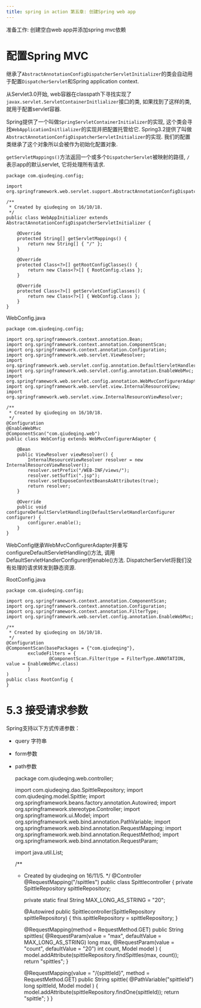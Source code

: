 ```yaml
---
title: spring in action 第五章: 创建Spring web app
---
```


准备工作: 创建空白web app并添加spring mvc依赖

# 配置Spring MVC


继承了`AbstractAnnotationConfigDispatcherServletInitializer`的类会自动用于配置`DispatcherServlet`和Spring application context.

从Servlet3.0开始, web容器在classpath下寻找实现了`javax.servlet.ServletContainerInitlializer`接口的类, 如果找到了这样的类, 就用于配置servlet容器.

Spring提供了一个叫做`SpringServletContainerInitializer`的实现, 这个类会寻找`WebApplicationInitlializer`的实现并把配置托管给它. Spring3.2提供了叫做`AbstractAnnotationConfigDispatcherServletInitializer`的实现.
我们的配置类继承了这个对象所以会被作为初始化配置对象.

`getServletMappings()`方法返回一个或多个`DispatcherServlet`被映射的路径, `/`表示app的默认servlet, 它将处理所有请求.

    package com.qiudeqing.config;

    import org.springframework.web.servlet.support.AbstractAnnotationConfigDispatcherServletInitializer;

    /**
     * Created by qiudeqing on 16/10/18.
     */
    public class WebAppInitializer extends AbstractAnnotationConfigDispatcherServletInitializer {

        @Override
        protected String[] getServletMappings() {
            return new String[] { "/" };
        }

        @Override
        protected Class<?>[] getRootConfigClasses() {
            return new Class<?>[] { RootConfig.class };
        }

        @Override
        protected Class<?>[] getServletConfigClasses() {
            return new Class<?>[] { WebConfig.class };
        }
    }


WebConfig.java

    package com.qiudeqing.config;

    import org.springframework.context.annotation.Bean;
    import org.springframework.context.annotation.ComponentScan;
    import org.springframework.context.annotation.Configuration;
    import org.springframework.web.servlet.ViewResolver;
    import org.springframework.web.servlet.config.annotation.DefaultServletHandlerConfigurer;
    import org.springframework.web.servlet.config.annotation.EnableWebMvc;
    import org.springframework.web.servlet.config.annotation.WebMvcConfigurerAdapter;
    import org.springframework.web.servlet.view.InternalResourceView;
    import org.springframework.web.servlet.view.InternalResourceViewResolver;

    /**
     * Created by qiudeqing on 16/10/18.
     */
    @Configuration
    @EnableWebMvc
    @ComponentScan("com.qiudeqing.web")
    public class WebConfig extends WebMvcConfigurerAdapter {

        @Bean
        public ViewResolver viewResolver() {
            InternalResourceViewResolver resolver = new InternalResourceViewResolver();
            resolver.setPrefix("/WEB-INF/views/");
            resolver.setSuffix(".jsp");
            resolver.setExposeContextBeansAsAttributes(true);
            return resolver;
        }

        @Override
        public void configureDefaultServletHandling(DefaultServletHandlerConfigurer configurer) {
            configurer.enable();
        }
    }


WebConfig继承WebMvcConfigurerAdapter并重写configureDefaultServletHandling()方法, 调用DefaultServletHandlerConfigurer的enable()方法. DispatcherServlet将我们没有处理的请求转发到静态资源.

RootConfig.java

    package com.qiudeqing.config;

    import org.springframework.context.annotation.ComponentScan;
    import org.springframework.context.annotation.Configuration;
    import org.springframework.context.annotation.FilterType;
    import org.springframework.web.servlet.config.annotation.EnableWebMvc;

    /**
     * Created by qiudeqing on 16/10/18.
     */
    @Configuration
    @ComponentScan(basePackages = {"com.qiudeqing"},
            excludeFilters = {
                    @ComponentScan.Filter(type = FilterType.ANNOTATION, value = EnableWebMvc.class)
            }
    )
    public class RootConfig {
    }


# 5.3 接受请求参数

Spring支持以下方式传递参数：

- query 字符串
- form参数
- path参数


    package com.qiudeqing.web.controller;

    import com.qiudeqing.dao.SpittleRepository;
    import com.qiudeqing.model.Spittle;
    import org.springframework.beans.factory.annotation.Autowired;
    import org.springframework.stereotype.Controller;
    import org.springframework.ui.Model;
    import org.springframework.web.bind.annotation.PathVariable;
    import org.springframework.web.bind.annotation.RequestMapping;
    import org.springframework.web.bind.annotation.RequestMethod;
    import org.springframework.web.bind.annotation.RequestParam;

    import java.util.List;

    /**
     * Created by qiudeqing on 16/11/5.
     */
    @Controller
    @RequestMapping("/spittles")
    public class Spittlecontroller {
        private SpittleRepository spittleRepository;

        private static final String MAX_LONG_AS_STRING = "20";


        @Autowired
        public Spittlecontroller(SpittleRepository spittleRepository) {
            this.spittleRepository = spittleRepository;
        }


        @RequestMapping(method = RequestMethod.GET)
        public String spittles(
                @RequestParam(value = "max", defaultValue = MAX_LONG_AS_STRING) long max,
                @RequestParam(value = "count", defaultValue = "20") int count,
                Model model
            ) {
            model.addAttribute(spittleRepository.findSpittles(max, count));
            return "spittles";
        }

        @RequestMapping(value = "/{spittleId}", method = RequestMethod.GET)
        public String spittle(
                @PathVariable("spittleId") long spittleId,
                Model model
            ) {
            model.addAttribute(spittleRepository.findOne(spittleId));
            return "spittle";
        }
    }

